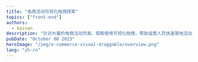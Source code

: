 ```yaml
---
title: "电商活动可视化拖拽探索"
topics: ["front-end"]
authors:
  - kaivan
description: "针对大量的电商活动页面，探索使用可视化拖拽，帮助运营人员快速落地活动页面。"
pubDate: "October 08 2023"
heroImage: "/img/e-commerce-visual-draggable/overview.png"
lang: "zh-cn"
---
```

